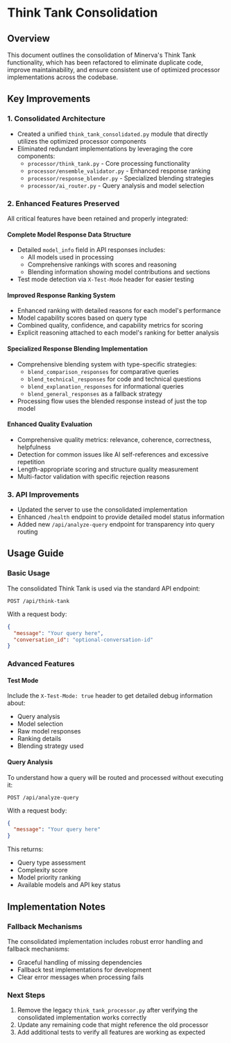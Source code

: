 # Think Tank Consolidation

## Overview
This document outlines the consolidation of Minerva's Think Tank functionality, which has been refactored to eliminate duplicate code, improve maintainability, and ensure consistent use of optimized processor implementations across the codebase.

## Key Improvements

### 1. Consolidated Architecture
- Created a unified `think_tank_consolidated.py` module that directly utilizes the optimized processor components
- Eliminated redundant implementations by leveraging the core components:
  - `processor/think_tank.py` - Core processing functionality
  - `processor/ensemble_validator.py` - Enhanced response ranking
  - `processor/response_blender.py` - Specialized blending strategies
  - `processor/ai_router.py` - Query analysis and model selection

### 2. Enhanced Features Preserved
All critical features have been retained and properly integrated:

#### Complete Model Response Data Structure
- Detailed `model_info` field in API responses includes:
  - All models used in processing
  - Comprehensive rankings with scores and reasoning
  - Blending information showing model contributions and sections
- Test mode detection via `X-Test-Mode` header for easier testing

#### Improved Response Ranking System
- Enhanced ranking with detailed reasons for each model's performance
- Model capability scores based on query type
- Combined quality, confidence, and capability metrics for scoring
- Explicit reasoning attached to each model's ranking for better analysis

#### Specialized Response Blending Implementation
- Comprehensive blending system with type-specific strategies:
  - `blend_comparison_responses` for comparative queries
  - `blend_technical_responses` for code and technical questions
  - `blend_explanation_responses` for informational queries
  - `blend_general_responses` as a fallback strategy
- Processing flow uses the blended response instead of just the top model

#### Enhanced Quality Evaluation
- Comprehensive quality metrics: relevance, coherence, correctness, helpfulness
- Detection for common issues like AI self-references and excessive repetition
- Length-appropriate scoring and structure quality measurement
- Multi-factor validation with specific rejection reasons

### 3. API Improvements
- Updated the server to use the consolidated implementation
- Enhanced `/health` endpoint to provide detailed model status information
- Added new `/api/analyze-query` endpoint for transparency into query routing

## Usage Guide

### Basic Usage
The consolidated Think Tank is used via the standard API endpoint:

```
POST /api/think-tank
```

With a request body:
```json
{
  "message": "Your query here",
  "conversation_id": "optional-conversation-id"
}
```

### Advanced Features

#### Test Mode
Include the `X-Test-Mode: true` header to get detailed debug information about:
- Query analysis
- Model selection
- Raw model responses
- Ranking details
- Blending strategy used

#### Query Analysis
To understand how a query will be routed and processed without executing it:

```
POST /api/analyze-query
```

With a request body:
```json
{
  "message": "Your query here"
}
```

This returns:
- Query type assessment
- Complexity score
- Model priority ranking
- Available models and API key status

## Implementation Notes

### Fallback Mechanisms
The consolidated implementation includes robust error handling and fallback mechanisms:
- Graceful handling of missing dependencies
- Fallback test implementations for development
- Clear error messages when processing fails

### Next Steps
1. Remove the legacy `think_tank_processor.py` after verifying the consolidated implementation works correctly
2. Update any remaining code that might reference the old processor
3. Add additional tests to verify all features are working as expected
